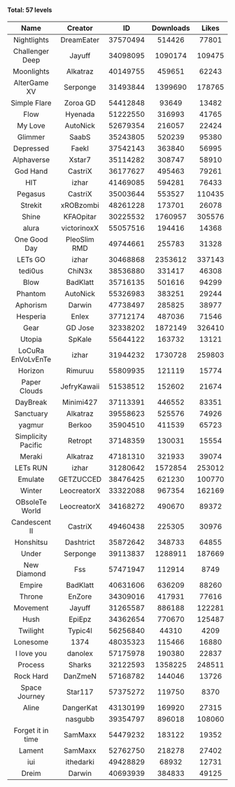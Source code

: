 #### Total: 57 levels

| Name | Creator | ID | Downloads | Likes |
|:---:|:---:|:---:|:---:|:---:|
| Nightlights | DreamEater | 37570494 | 514426 | 77801
| Challenger Deep | Jayuff | 34098095 | 1090174 | 109475
| Moonlights | Alkatraz | 40149755 | 459651 | 62243
| AlterGame XV | Serponge | 31493844 | 1399690 | 178765
| Simple Flare | Zoroa GD | 54412848 | 93649 | 13482
| Flow | Hyenada | 51222550 | 316993 | 41765
| My Love | AutoNick | 52679354 | 216057 | 22424
| Glimmer | SaabS | 35243805 | 520239 | 95380
| Depressed | FaekI | 37542143 | 363840 | 56995
| Alphaverse | Xstar7 | 35114282 | 308747 | 58910
| God Hand | CastriX | 36177627 | 495463 | 79261
| HIT | izhar | 41469085 | 594281 | 76433
| Pegasus | CastriX | 35003644 | 553527 | 110435
| Strekit | xROBzombi | 48261228 | 173701 | 26078
| Shine | KFAOpitar | 30225532 | 1760957 | 305576
| alura | victorinoxX | 55057516 | 194416 | 14368
| One Good Day | PleoSlim RMD | 49744661 | 255783 | 31328
| LETs GO | izhar | 30468868 | 2353612 | 337143
| tedi0us | ChiN3x | 38536880 | 331417 | 46308
| Blow | BadKlatt | 35716135 | 501616 | 94299
| Phantom | AutoNick | 55326983 | 383251 | 29244
| Aphorism | Darwin | 47738497 | 285825 | 38977
| Hesperia | Enlex | 37712174 | 487036 | 71546
| Gear | GD Jose | 32338202 | 1872149 | 326410
| Utopia | SpKale | 55644122 | 163732 | 13121
| LoCuRa EnVoLvEnTe | izhar | 31944232 | 1730728 | 259803
| Horizon | Rimuruu | 55809935 | 121119 | 15774
| Paper Clouds | JefryKawaii | 51538512 | 152602 | 21674
| DayBreak | Minimi427 | 37113391 | 446552 | 83351
| Sanctuary | Alkatraz | 39558623 | 525576 | 74926
| yagmur | Berkoo | 35904510 | 411539 | 65723
| Simplicity Pacific | Retropt | 37148359 | 130031 | 15554
| Meraki | Alkatraz | 47181310 | 321933 | 39074
| LETs  RUN | izhar | 31280642 | 1572854 | 253012
| Emulate | GETZUCCED | 38476425 | 621230 | 100770
| Winter | LeocreatorX | 33322088 | 967354 | 162169
| OBsoleTe World | LeocreatorX | 34168272 | 490670 | 89372
| Candescent II | CastriX | 49460438 | 225305 | 30976
| Honshitsu | Dashtrict | 35872642 | 348733 | 64855
| Under | Serponge | 39113837 | 1288911 | 187669
| New Diamond | Fss | 57471947 | 112914 | 8749
| Empire | BadKlatt | 40631606 | 636209 | 88260
| Throne | EnZore | 34309016 | 417931 | 77616
| Movement | Jayuff | 31265587 | 886188 | 122281
| Hush | EpiEpz | 34362654 | 770670 | 125487
| Twilight | Typic4l | 56256840 | 44310 | 4209
| Lonesome | 1374 | 48035323 | 115466 | 16880
| I love you | danolex | 57175978 | 190380 | 22837
| Process | Sharks | 32122593 | 1358225 | 248511
| Rock Hard | DanZmeN | 57168782 | 144046 | 13726
| Space Journey | Star117 | 57375272 | 119750 | 8370
| Aline | DangerKat | 43130199 | 169920 | 27315
|   | nasgubb | 39354797 | 896018 | 108060
| Forget it in time | SamMaxx | 54479232 | 183122 | 19352
| Lament | SamMaxx | 52762750 | 218278 | 27402
| iui | ithedarki | 49428829 | 68932 | 12731
| Dreim | Darwin | 40693939 | 384833 | 49125
